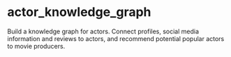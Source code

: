# actor_knowledge_graph
Build a knowledge graph for actors. Connect profiles, social media information and reviews to actors, and recommend potential popular actors to movie producers.
